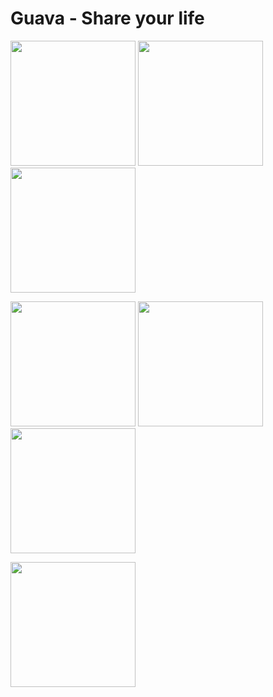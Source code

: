 # Guava - Share your life
<p float="left">
  <img src="https://user-images.githubusercontent.com/70803868/131475196-37c00098-41fd-44a1-92fe-5e6ed3513244.png" width="200">
  <img src="https://user-images.githubusercontent.com/70803868/131475186-a11a9d71-d14e-450e-a789-c2545f15503b.png" width="200">
  <img src="https://user-images.githubusercontent.com/70803868/132124567-38cce2c4-751d-4090-bba5-a8c0128dab1e.png" width="200">
  
</p>
<p float="left">
  <img src="https://user-images.githubusercontent.com/70803868/131714682-e38be7b6-ea1b-4855-948b-c491b056f941.png" width="200">
  <img src="https://user-images.githubusercontent.com/70803868/131714689-368d220c-5ced-4eb7-9470-3e82df6ddf9e.png" width="200">
  <img src="https://user-images.githubusercontent.com/70803868/132124771-cd314a3f-173e-479b-a26d-0894e2da9fde.png" width="200">
</p>

<p float="left">
  <img src="https://user-images.githubusercontent.com/70803868/134445778-f1839ce0-4aaf-4990-976e-17792d83004e.png" width="200">
</p>



